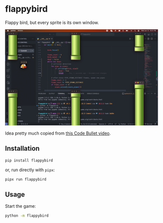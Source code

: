 # flappybird

Flappy bird, but every sprite is its own window.

![Demo](https://raw.githubusercontent.com/tusharsadhwani/flappybird/main/demo.png)

Idea pretty much copied from [this Code Bullet video][video].

## Installation

```bash
pip install flappybird
```

or, run directly with `pipx`:

```bash
pipx run flappybird
```

## Usage

Start the game:

```bash
python -m flappybird
```

[video]: https://www.youtube.com/watch?v=sWZJ6kRNw4g
